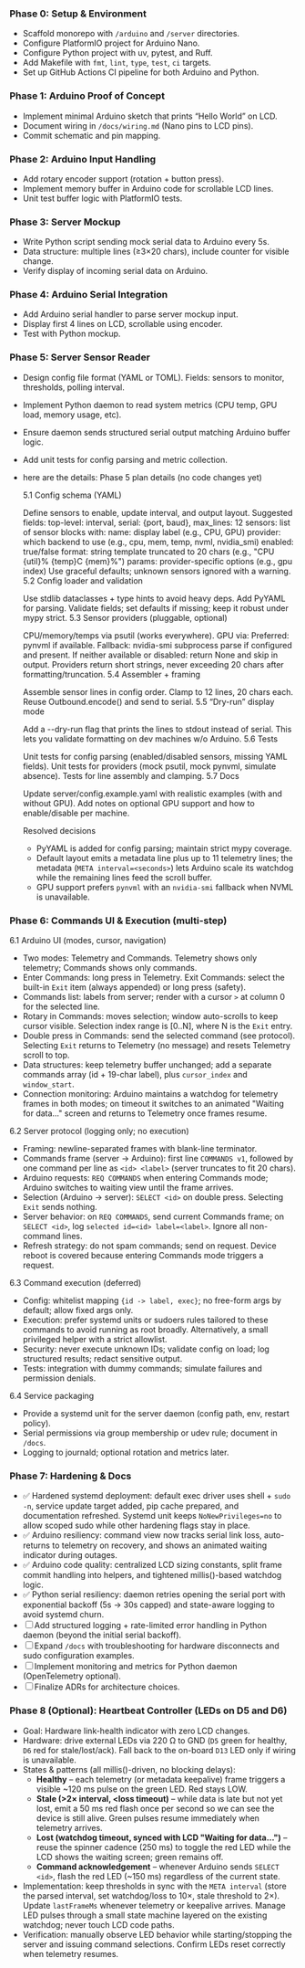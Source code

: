 ### Phase 0: Setup & Environment

- Scaffold monorepo with `/arduino` and `/server` directories.
- Configure PlatformIO project for Arduino Nano.
- Configure Python project with uv, pytest, and Ruff.
- Add Makefile with `fmt`, `lint`, `type`, `test`, `ci` targets.
- Set up GitHub Actions CI pipeline for both Arduino and Python.

### Phase 1: Arduino Proof of Concept

- Implement minimal Arduino sketch that prints “Hello World” on LCD.
- Document wiring in `/docs/wiring.md` (Nano pins to LCD pins).
- Commit schematic and pin mapping.

### Phase 2: Arduino Input Handling

- Add rotary encoder support (rotation + button press).
- Implement memory buffer in Arduino code for scrollable LCD lines.
- Unit test buffer logic with PlatformIO tests.

### Phase 3: Server Mockup

- Write Python script sending mock serial data to Arduino every 5s.
- Data structure: multiple lines (≥3×20 chars), include counter for visible change.
- Verify display of incoming serial data on Arduino.

### Phase 4: Arduino Serial Integration

- Add Arduino serial handler to parse server mockup input.
- Display first 4 lines on LCD, scrollable using encoder.
- Test with Python mockup.

### Phase 5: Server Sensor Reader

- Design config file format (YAML or TOML). Fields: sensors to monitor, thresholds, polling interval.
- Implement Python daemon to read system metrics (CPU temp, GPU load, memory usage, etc).
- Ensure daemon sends structured serial output matching Arduino buffer logic.
- Add unit tests for config parsing and metric collection.
- here are the details:
  Phase 5 plan details (no code changes yet)

    5.1 Config schema (YAML)

    Define sensors to enable, update interval, and output layout.
    Suggested fields:
    top-level: interval, serial: {port, baud}, max_lines: 12
    sensors: list of sensor blocks with:
    name: display label (e.g., CPU, GPU)
    provider: which backend to use (e.g., cpu, mem, temp, nvml, nvidia_smi)
    enabled: true/false
    format: string template truncated to 20 chars (e.g., "CPU {util}% {temp}C {mem}%")
    params: provider-specific options (e.g., gpu index)
    Use graceful defaults; unknown sensors ignored with a warning.
    5.2 Config loader and validation

    Use stdlib dataclasses + type hints to avoid heavy deps.
    Add PyYAML for parsing.
    Validate fields; set defaults if missing; keep it robust under mypy strict.
    5.3 Sensor providers (pluggable, optional)

    CPU/memory/temps via psutil (works everywhere).
    GPU via:
    Preferred: pynvml if available.
    Fallback: nvidia-smi subprocess parse if configured and present.
    If neither available or disabled: return None and skip in output.
    Providers return short strings, never exceeding 20 chars after formatting/truncation.
    5.4 Assembler + framing

    Assemble sensor lines in config order.
    Clamp to 12 lines, 20 chars each.
    Reuse Outbound.encode() and send to serial.
    5.5 “Dry-run” display mode

    Add a --dry-run flag that prints the lines to stdout instead of serial. This lets you validate formatting on dev machines w/o Arduino.
    5.6 Tests

    Unit tests for config parsing (enabled/disabled sensors, missing YAML fields).
    Unit tests for providers (mock psutil, mock pynvml, simulate absence).
    Tests for line assembly and clamping.
    5.7 Docs

    Update server/config.example.yaml with realistic examples (with and without GPU).
    Add notes on optional GPU support and how to enable/disable per machine.

  Resolved decisions

    - PyYAML is added for config parsing; maintain strict mypy coverage.
    - Default layout emits a metadata line plus up to 11 telemetry lines; the metadata (`META interval=<seconds>`) lets Arduino scale its watchdog while the remaining lines feed the scroll buffer.
    - GPU support prefers `pynvml` with an `nvidia-smi` fallback when NVML is unavailable.

### Phase 6: Commands UI & Execution (multi-step)

6.1 Arduino UI (modes, cursor, navigation)

- Two modes: Telemetry and Commands. Telemetry shows only telemetry; Commands shows only commands.
- Enter Commands: long press in Telemetry. Exit Commands: select the built-in `Exit` item (always appended) or long press (safety).
- Commands list: labels from server; render with a cursor `>` at column 0 for the selected line.
- Rotary in Commands: moves selection; window auto-scrolls to keep cursor visible. Selection index range is [0..N], where N is the `Exit` entry.
- Double press in Commands: send the selected command (see protocol). Selecting `Exit` returns to Telemetry (no message) and resets Telemetry scroll to top.
- Data structures: keep telemetry buffer unchanged; add a separate commands array (id + 19-char label), plus `cursor_index` and `window_start`.
- Connection monitoring: Arduino maintains a watchdog for telemetry frames in both modes; on timeout it switches to an animated "Waiting for data…" screen and returns to Telemetry once frames resume.

6.2 Server protocol (logging only; no execution)

- Framing: newline-separated frames with blank-line terminator.
- Commands frame (server → Arduino): first line `COMMANDS v1`, followed by one command per line as `<id> <label>` (server truncates to fit 20 chars).
- Arduino requests: `REQ COMMANDS` when entering Commands mode; Arduino switches to waiting view until the frame arrives.
- Selection (Arduino → server): `SELECT <id>` on double press. Selecting `Exit` sends nothing.
- Server behavior: on `REQ COMMANDS`, send current Commands frame; on `SELECT <id>`, log `selected id=<id> label=<label>`. Ignore all non-command lines.
- Refresh strategy: do not spam commands; send on request. Device reboot is covered because entering Commands mode triggers a request.

6.3 Command execution (deferred)

- Config: whitelist mapping `{id -> label, exec}`; no free-form args by default; allow fixed args only.
- Execution: prefer systemd units or sudoers rules tailored to these commands to avoid running as root broadly. Alternatively, a small privileged helper with a strict allowlist.
- Security: never execute unknown IDs; validate config on load; log structured results; redact sensitive output.
- Tests: integration with dummy commands; simulate failures and permission denials.

6.4 Service packaging

- Provide a systemd unit for the server daemon (config path, env, restart policy).
- Serial permissions via group membership or udev rule; document in `/docs`.
- Logging to journald; optional rotation and metrics later.

### Phase 7: Hardening & Docs

- ✅ Hardened systemd deployment: default exec driver uses shell + `sudo -n`, service update target added, pip cache prepared, and documentation refreshed. Systemd unit keeps `NoNewPrivileges=no` to allow scoped sudo while other hardening flags stay in place.
- ✅ Arduino resiliency: command view now tracks serial link loss, auto-returns to telemetry on recovery, and shows an animated waiting indicator during outages.
- ✅ Arduino code quality: centralized LCD sizing constants, split frame commit handling into helpers, and tightened millis()-based watchdog logic.
- ✅ Python serial resiliency: daemon retries opening the serial port with exponential backoff (5s → 30s capped) and state-aware logging to avoid systemd churn.
- ☐ Add structured logging + rate-limited error handling in Python daemon (beyond the initial serial backoff).
- ☐ Expand `/docs` with troubleshooting for hardware disconnects and sudo configuration examples.
- ☐ Implement monitoring and metrics for Python daemon (OpenTelemetry optional).
- ☐ Finalize ADRs for architecture choices.

### Phase 8 (Optional): Heartbeat Controller (LEDs on D5 and D6)

- Goal: Hardware link-health indicator with zero LCD changes.
- Hardware: drive external LEDs via 220 Ω to GND (`D5` green for healthy, `D6` red for stale/lost/ack). Fall back to the on-board `D13` LED only if wiring is unavailable.
- States & patterns (all millis()-driven, no blocking delays):
  - **Healthy** – each telemetry (or metadata keepalive) frame triggers a visible ~120 ms pulse on the green LED. Red stays LOW.
  - **Stale (>2× interval, <loss timeout)** – while data is late but not yet lost, emit a 50 ms red flash once per second so we can see the device is still alive. Green pulses resume immediately when telemetry arrives.
  - **Lost (watchdog timeout, synced with LCD "Waiting for data…")** – reuse the spinner cadence (250 ms) to toggle the red LED while the LCD shows the waiting screen; green remains off.
  - **Command acknowledgement** – whenever Arduino sends `SELECT <id>`, flash the red LED (~150 ms) regardless of the current state.
- Implementation: keep thresholds in sync with the `META interval` (store the parsed interval, set watchdog/loss to 10×, stale threshold to 2×). Update `lastFrameMs` whenever telemetry or keepalive arrives. Manage LED pulses through a small state machine layered on the existing watchdog; never touch LCD code paths.
- Verification: manually observe LED behavior while starting/stopping the server and issuing command selections. Confirm LEDs reset correctly when telemetry resumes.
